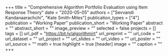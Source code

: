 +++
title = "Comprehensive Algorithm Portfolio Evaluation using Item Response Theory"
date = "2020-05-05"
authors = ["Sevvandi Kandanaarachchi", "Kate Smith-Miles"]
publication_types = ["4"]
publication = "Working Paper"
publication_short = "Working Paper"
abstract = ""
abstract_short = ""
image_preview = ""
selected = false
projects = []
tags = []
url_pdf = "https://bit.ly/algorithmirt"
url_preprint = ""
url_code = ""
url_dataset = ""
url_project = ""
url_slides = ""
url_video = ""
url_poster = ""
url_source = ""
math = true
highlight = true
[header]
image = ""
caption = ""
+++
